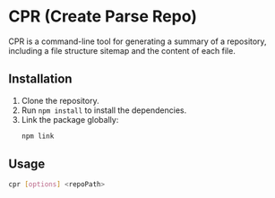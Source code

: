 # CPR (Create Parse Repo)

CPR is a command-line tool for generating a summary of a repository, including a file structure sitemap and the content of each file.

## Installation

1. Clone the repository.
2. Run `npm install` to install the dependencies.
3. Link the package globally:
    ```sh
    npm link
    ```

## Usage

```sh
cpr [options] <repoPath>
